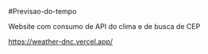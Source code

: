 #Previsao-do-tempo


Website com consumo de API do clima e de busca de CEP

https://weather-dnc.vercel.app/
